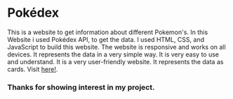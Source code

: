 # Pokédex

This is a website to get information about different Pokemon's. In this Website i used Pokédex API, to get the data. I used HTML, CSS, and JavaScript to build this website. The website is responsive and works on all devices. It represents the data in a very simple way. It is very easy to use and understand. It is a very user-friendly website. It represents the data as cards. Visit [here!](https://pokedex.nishan-singh.com/).

### Thanks for showing interest in my project. 
